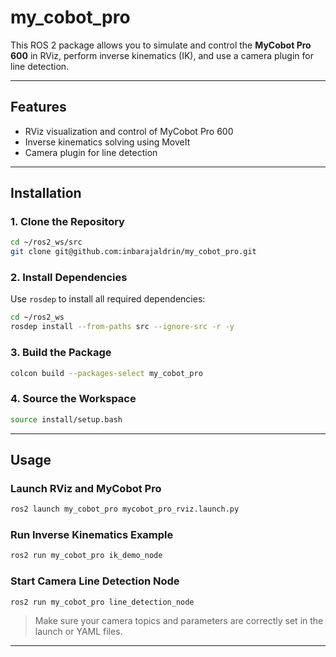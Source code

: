 
# my_cobot_pro

This ROS 2 package allows you to simulate and control the **MyCobot Pro 600** in RViz, perform inverse kinematics (IK), and use a camera plugin for line detection.

---

## Features

- RViz visualization and control of MyCobot Pro 600  
- Inverse kinematics solving using MoveIt  
- Camera plugin for line detection

---

## Installation

### 1. Clone the Repository

```bash
cd ~/ros2_ws/src
git clone git@github.com:inbarajaldrin/my_cobot_pro.git
```

### 2. Install Dependencies

Use `rosdep` to install all required dependencies:

```bash
cd ~/ros2_ws
rosdep install --from-paths src --ignore-src -r -y
```

### 3. Build the Package

```bash
colcon build --packages-select my_cobot_pro
```

### 4. Source the Workspace

```bash
source install/setup.bash
```

---

## Usage

### Launch RViz and MyCobot Pro

```bash
ros2 launch my_cobot_pro mycobot_pro_rviz.launch.py
```

### Run Inverse Kinematics Example

```bash
ros2 run my_cobot_pro ik_demo_node
```

### Start Camera Line Detection Node

```bash
ros2 run my_cobot_pro line_detection_node
```

> Make sure your camera topics and parameters are correctly set in the launch or YAML files.

---
